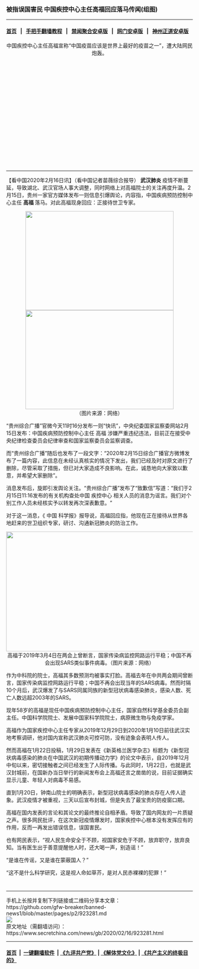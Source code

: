 ### 被指误国害民 中国疾控中心主任高福回应落马传闻(组图)
------------------------

#### [首页](https://github.com/gfw-breaker/banned-news1/blob/master/README.md) &nbsp;&nbsp;|&nbsp;&nbsp; [手把手翻墙教程](https://github.com/gfw-breaker/guides/wiki) &nbsp;&nbsp;|&nbsp;&nbsp; [禁闻聚合安卓版](https://github.com/gfw-breaker/bn-android) &nbsp;&nbsp;|&nbsp;&nbsp; [网门安卓版](https://github.com/oGate2/oGate) &nbsp;&nbsp;|&nbsp;&nbsp; [神州正道安卓版](https://github.com/SzzdOgate/update) 



<div class="article_right" style="fone-color:#000">
 <p style="text-align:center">
  <img alt="" src="https://img3.secretchina.com/pic/2020/2-15/p2628181a248403600-ss.jpg"/>
  <br>
   中国疾控中心主任高福宣称“中国疫苗应该是世界上最好的疫苗之一”，遭大陆网民炮轰。
   <span id="hideid" name="hideid" style="color:red;display:none;">
    <span href="https://www.secretchina.com">
    </span>
   </span>
  </br>
 </p>
 <div id="txt-mid1-t21-2017">
  <ins class="adsbygoogle" data-ad-client="ca-pub-1276641434651360" data-ad-slot="2451032099" style="display:inline-block;width:336px;height:280px">
  </ins>
  

---


  </div>
 </div>
 <p>
  【看中国2020年2月16日讯】（看中国记者苗薇综合报导）
  <strong>
   <span href="https://www.secretchina.com/news/gb/tag/武汉肺炎" target="_blank">
    武汉肺炎
   </span>
  </strong>
  疫情不断蔓延，导致湖北、武汉官场人事大调整，同时网络上对高福院士的关注再度升温。2月15日，贵州一家官方媒体发布一则信息引爆舆论，内容指，中国疾病预防控制中心主任
  <strong>
   高福
  </strong>
  落马。对此高福现身回应：正接待世卫专家。
  <span id="hideid" name="hideid" style="color:red;display:none;">
   <span href="https://www.secretchina.com">
   </span>
  </span>
 </p>
 <p style="text-align:center">
  <img alt="" src="https://img3.secretchina.com/pic/2020/2-15/p2628183a371473724-ss.jpg" style="height:267px; width:400px"/>
  <img alt="" src="https://img3.secretchina.com/pic/2020/2-15/p2628182a658005474-ss.jpg" style="height:267px; width:400px"/>
  <br>
   （图片来源：网络）
  </br>
 </p>
 <p>
  “贵州综合广播”官微今天11时16分发布一则“快讯”，中央纪委国家监察委网站2月15日发布：中国疾病预防控制中心主任
  <span href="https://www.secretchina.com/news/gb/tag/高福" target="_blank">
   高福
  </span>
  涉嫌严重违纪违法，目前正在接受中央纪律检查委员会纪律审查和国家监察委员会监察调查。
 </p>
 <p>
  而“贵州综合广播”随后也发布了一段文字：“2020年2月15日综合广播官方微博发布了一篇内容，此信息在未经认真核实的情况下发出，我们已经及时对原文进行了删除，尽管采取了措施，但已对大家造成不良影响。在此，诚恳地向大家致以歉意，并希望大家删除”。
 </p>
 <p>
  消息发布后，旋即引发舆论关注。“贵州综合广播”发布了“致歉信”写道：“我们于2月15日11:16发布的有关机构查处中国
  <span href="https://www.secretchina.com/news/gb/tag/疾控中心" target="_blank">
   疾控中心
  </span>
  相关人员的消息为谣言。我们对个别工作人员未经核实予以转发再次深表歉意。​​​​”
 </p>
 <p>
  对于这一消息，《
  <span href="https://www.secretchina.com" target="_blank">
   中国
  </span>
  科学报》报导说，高福回应指，他现在正在接待从世界各地赶来的世卫组织专家，研讨、沟通新冠肺炎的防治工作。
 </p>
 <p style="text-align:center">
  <img alt="" src="https://img3.secretchina.com/pic/2020/2-16/p2628721a509564883-ss.jpg" style="height:323px; width:600px"/>
  <br>
   高福于2019年3月4日在两会上曾断言，国家传染病监控网路运行平稳；中国不再会出现SARS类似事件病毒。（图片来源：网络）
  </br>
 </p>
 <p>
  作为中科院的院士，高福其多数预测均被事实打脸。高福去年在中共两会期间曾断言，国家传染病监控网路运行平稳；中国不再会出现当年的SARS病毒。然而时隔10个月后，武汉爆发了与SARS同属同族的新型冠状病毒感染肺炎，感染人数、死亡人数远超2003年的SARS。
 </p>
 <p>
  现年58岁的高福是现任中国疾病预防控制中心主任，国家自然科学基金委员会副主任。中国科学院院士、发展中国家科学院院士，病原微生物与免疫学家。
 </p>
 <p>
  高福作为国家疾控中心主任专家从2019年12月29日到2020年1月10日前往武汉实地考察调研，他对国内宣称武汉肺炎可控可防，没有迹象会表明人传人。
 </p>
 <p>
  然而高福在1月22日投稿，1月29日发表在《新英格兰医学杂志》标题为《新型冠状病毒感染的肺炎在中国武汉的初期传播动力学》的论文中表示，自2019年12月中旬以来，密切接触者之间已经发生了人际传播。与此同时，1月22日，也就是武汉封城前，在国新办当日举行的新闻发布会上高福还言之凿凿的说，目前证据确实显示儿童、年轻人对病毒不易感。
 </p>
 <p>
  直到1月20日，钟南山院士的明确表示，新型冠状病毒感染的肺炎存在人传人迹象。武汉疫情才被重视，三天以后宣布封城，但是失去了最宝贵的防疫窗口期。
 </p>
 <p>
  高福在国内发表的言论和其论文的最终推论自相矛盾。导致了国内网友的一片质疑之声。很多网民批评，在这次新冠疫情爆发时，国家疾控中心根本没有发挥应有的作用，反而一再发出错误信息，误国害民。
 </p>
 <p>
  也有网民表示，“视人民生命安全于不顾，视国家安危于不顾，放弃职守，放弃良知。当有医生出于善意提醒他人时，还大喝一声，别造谣！”
 </p>
 <p>
  “是谁在传谣，又是谁在蒙蔽国人？”
 </p>
 <p>
  “这不是什么科学研究，这是视人命如草芥，是对人民赤裸裸的犯罪！”
  <center>
   <div>
    <div id="txt-mid2-t22-2017" style="display: block;  max-height: 351px;  overflow: hidden;">
     <div id="SC-21xxx">
     </div>
     <ins class="adsbygoogle" data-ad-client="ca-pub-1276641434651360" data-ad-format="auto" data-ad-slot="4301710469" data-full-width-responsive="true" style="display:block">
     </ins>
    </div>
   </div>
  </center>
  <div style="padding-top:12px;">
  </div>
 </p>
</div>

<hr/>
手机上长按并复制下列链接或二维码分享本文章：<br/>
https://github.com/gfw-breaker/banned-news1/blob/master/pages/p2/923281.md <br/>
<a href='https://github.com/gfw-breaker/banned-news1/blob/master/pages/p2/923281.md'><img src='https://github.com/gfw-breaker/banned-news1/blob/master/pages/p2/923281.md.png'/></a> <br/>
原文地址（需翻墙访问）：https://www.secretchina.com/news/gb/2020/02/16/923281.html


------------------------
#### [首页](https://github.com/gfw-breaker/banned-news1/blob/master/README.md) &nbsp;|&nbsp; [一键翻墙软件](https://github.com/gfw-breaker/nogfw/blob/master/README.md) &nbsp;| [《九评共产党》](https://github.com/gfw-breaker/9ping.md/blob/master/README.md#九评之一评共产党是什么) | [《解体党文化》](https://github.com/gfw-breaker/jtdwh.md/blob/master/README.md) | [《共产主义的终极目的》](https://github.com/gfw-breaker/gczydzjmd.md/blob/master/README.md)


<img src='http://gfw-breaker.win/banned-news/pages/p2/923281.md' width='0px' height='0px'/>